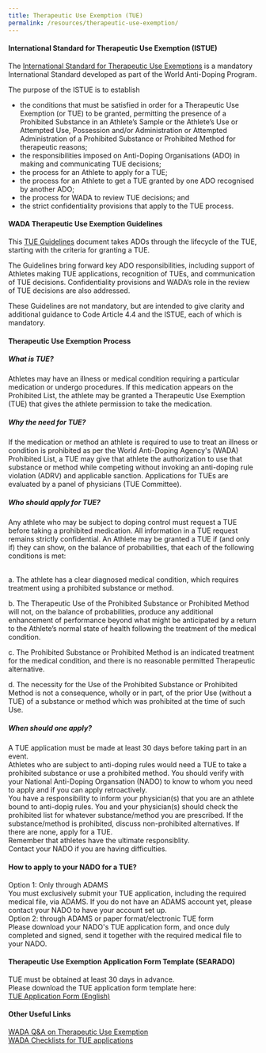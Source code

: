 ```yaml
---
title: Therapeutic Use Exemption (TUE)
permalink: /resources/therapeutic-use-exemption/
---
```

#### International Standard for Therapeutic Use Exemption (ISTUE)
The [International Standard for Therapeutic Use Exemptions](https://www.wada-ama.org/sites/default/files/resources/files/international_standard_istue_-_2021.pdf) is a mandatory International Standard developed as part of the World Anti-Doping Program.

The purpose of the ISTUE is to establish
- the conditions that must be satisfied in order for a Therapeutic Use Exemption (or TUE) to be granted, permitting the presence of a Prohibited Substance in an Athlete’s Sample or the Athlete’s Use or Attempted Use, Possession and/or Administration or Attempted Administration of a Prohibited Substance or Prohibited Method for therapeutic reasons; 
- the responsibilities imposed on Anti-Doping Organisations (ADO) in making and communicating TUE decisions;
- the process for an Athlete to apply for a TUE;
- the process for an Athlete to get a TUE granted by one ADO recognised by another ADO;
- the process for WADA to review TUE decisions; and
- the strict confidentiality provisions that apply to the TUE process.

#### WADA Therapeutic Use Exemption Guidelines
This [TUE Guidelines](https://www.wada-ama.org/sites/default/files/resources/files/guidelines_for_istue_2021.pdf) document takes ADOs through the lifecycle of the TUE, starting with the criteria for granting a TUE.

The Guidelines bring forward key ADO responsibilities, including support of Athletes making TUE applications, recognition of TUEs, and communication of TUE decisions. Confidentiality provisions and WADA’s role in the review of TUE decisions are also addressed.

These Guidelines are not mandatory, but are intended to give clarity and additional guidance to Code Article 4.4 and the ISTUE, each of which is mandatory.

#### Therapeutic Use Exemption Process 
##### What is TUE? 
Athletes may have an illness or medical condition requiring a particular medication or undergo procedures. If this medication appears on the Prohibited List, the athlete may be granted a Therapeutic Use Exemption (TUE) that gives the athlete permission to take the medication. 
##### Why the need for TUE? 
If the medication or method an athlete is required to use to treat an illness or condition is prohibited as per the World Anti-Doping Agency's (WADA) Prohibited List, a TUE may give that athlete the authorization to use that substance or method while competing without invoking an anti-doping rule violation (ADRV) and applicable sanction. Applications for TUEs are evaluated by a panel of physicians (TUE Committee). 
##### Who should apply for TUE? 
Any athlete who may be subject to doping control must request a TUE before taking a prohibited medication. All information in a TUE request remains strictly confidential.
An Athlete may be granted a TUE if (and only if) they can show, on the balance of probabilities, that each of the following conditions is met:

<br> a.	The athlete has a clear diagnosed medical condition, which requires treatment using a prohibited substance or method. <br>

b.	The Therapeutic Use of the Prohibited Substance or Prohibited Method will not, on the balance of probabilities, produce any additional enhancement of performance beyond what might be anticipated by a return to the Athlete’s normal state of health following the treatment of the medical condition. <br>

c.	The Prohibited Substance or Prohibited Method is an indicated treatment for the medical condition, and there is no reasonable permitted Therapeutic alternative. <br>

d.	The necessity for the Use of the Prohibited Substance or Prohibited Method is not a consequence, wholly or in part, of the prior Use (without a TUE) of a substance or method which was prohibited at the time of such Use. <br>
##### When should one apply? 
A TUE application must be made at least 30 days before taking part in an event. <br>
Athletes who are subject to anti-doping rules would need a TUE to take a prohibited substance or use a prohibited method. You should verify with your National Anti-Doping Organsation (NADO) to know to whom you need to apply and if you can apply retroactively. 
<br> You have a responsibility to inform your physician(s) that you are an athlete bound to anti-dopig rules. You and your physician(s) should check the prohibited list for whatever substance/method you are prescribed. If the substance/method is prohibited, discuss non-prohibited alternatives. If there are none, apply for a TUE. 
<br> Remember that athletes have the ultimate responsiblity. 
<br> Contact your NADO if you are having difficulties.

#### How to apply to your NADO for a TUE? 
Option 1: Only through ADAMS
<br> You must exclusively submit your TUE application, including the required medical file, via ADAMS. If you do not have an ADAMS account yet, please contact your NADO to have your account set up. 
<br> Option 2: through ADAMS or paper format/electronic TUE form 
<br> Please download your NADO's TUE application form, and once duly completed and signed, send it together with the required medical file to your NADO. 

#### Therapeutic Use Exemption Application Form Template (SEARADO)
TUE must be obtained at least 30 days in advance.<br>
Please download the TUE application form template here: <br> [TUE Application Form (English)](https://documentcloud.adobe.com/link/track?uri=urn:aaid:scds:US:8b0da801-bd1e-4514-a512-2a45d522c3a8) 

#### Other Useful Links
[WADA Q&A on Therapeutic Use Exemption](https://www.wada-ama.org/en/news/wada-releases-frequently-asked-questions-faqs-therapeutic-use-exemptions-tues)<br>
[WADA Checklists for TUE applications](https://www.wada-ama.org/en/search?q=Checklist%20for%20TUE%20applications&filters%5Bcontent_type%5D%5B%5D=%22resource%22)